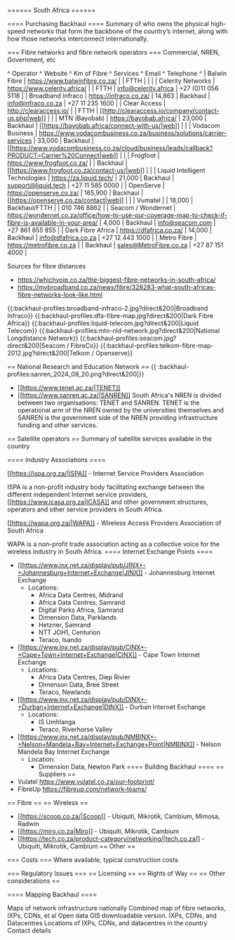 ====== South Africa ======

==== Purchasing Backhaul ====
Summary of who owns the physical high-speed networks that form the backbone of the country’s internet, along with how those networks interconnect internationally.

=== Fibre networks and fibre network operators ===
 Commercial, NREN, Government, etc

^  Operator                        ^  Website                                                                                                 ^  Km of Fibre ^  Services      ^  Email                                                                                             ^ Telephone           ^
| Balwin Fibre                     | https://www.balwinfibre.co.za/                                                                           |              | FTTH           |                                                                                                    |                     |
| Celerity Networks                | https://www.celerity.africa/                                                                             |              | FTTH           | info@celerity.africa                                                                               | +27 (0)11 056 5118  |
| Broadband Infraco                | https://infraco.co.za/                                                                                   |       14,863 | Backhaul       | info@infraco.co.za                                                                                 | +27 11 235 1600     |
| Clear Access                     | http://clearaccess.io/                                                                                   |              | FTTH           | [[http://clearaccess.io/company/contact-us.php|web]]                                               |                     |
| MTN (Bayobab)                    | https://bayobab.africa/                                                                                  |       23,000 | Backhaul       | [[https://bayobab.africa/connect-with-us/|web]]                                                    |                     |
| Vodacom Business                 | https://www.vodacombusiness.co.za/business/solutions/carrier-services                                    |       33,000 | Backhaul       | [[https://www.vodacombusiness.co.za/cloud/business/leads/callback?PRODUCT=Carrier%20Connect|web]]  |                     |
| Frogfoot                         | https://www.frogfoot.co.za/                                                                              |              | Backhaul       | [[https://www.frogfoot.co.za/contact-us/|web]]                                                     |                     |
| Liquid Intelligent Technologies  | https://za.liquid.tech/                                                                                  |       21,000 | Backhaul       | support@liquid.tech                                                                                | +27 11 585 0000     |
| OpenServe                        | https://openserve.co.za/                                                                                 |      165,900 | Backhaul       | [[https://openserve.co.za/contact|web]]                                                            |                     |
| Vumatel                          |                                                                                                          |       18,000 | Backhaul/FTTH  |                                                                                                    | 010 746 8862        |
| Seacom / Wondernet               | https://wondernet.co.za/office/how-to-use-our-coverage-map-to-check-if-fibre-is-available-in-your-area/  |        4,000 | Backhaul       | info@seacom.com                                                                                    | +27 861 855 855     |
| Dark Fibre Africa                | https://dfafrica.co.za/                                                                                  |       14,000 | Backhaul       | info@dfafrica.co.za                                                                                | +27 12 443 1000     |
| Metro Fibre                      | https://metrofibre.co.za                                                                                 |              | Backhaul       | sales@MetroFibre.co.za                                                                             | +27 87 151 4000     |


Sources for fibre distances 
  * https://whichvoip.co.za/the-biggest-fibre-networks-in-south-africa/
  * https://mybroadband.co.za/news/fibre/328283-what-south-africas-fibre-networks-look-like.html

{{:backhaul-profiles:broadband-infraco-2.jpg?direct&200|Broadband Infraco}}
{{:backhaul-profiles:dfa-fibre-map.jpg?direct&200|Dark Fibre Africa}}
{{:backhaul-profiles:liquid-telecom.jpg?direct&200|Liquid Telecom}}
{{:backhaul-profiles:mtn-nld-network.jpg?direct&200|National Longdistance Network}}
{{:backhaul-profiles:seacom.jpg?direct&200|Seacom / FibreCo}} 
{{:backhaul-profiles:telkom-fibre-map-2012.jpg?direct&200|Telkom / Openserve}}

== National Research and Education Network ==
{{ :backhaul-profiles:sanren_2024_09_20.png?direct&200|}}
  * [[https://www.tenet.ac.za/|TENET]]
  * [[https://www.sanren.ac.za/|SANREN]]
South Africa's NREN is divided between two organisations: TENET and SANREN.  TENET is the operational arm of the NREN owned by the universities themselves  and SANREN is the government side of the NREN providing infrastructure funding and other services.


== Satellite operators ==
Summary of satellite services available in the country

====  Industry Associations ====

[[https://ispa.org.za/|ISPA]] - Internet Service Providers Association
 
ISPA is a non-profit industry body facilitating exchange between the different independent Internet service providers, [[https://www.icasa.org.za|ICASA]] and other government structures, operators and other service providers in South Africa.

[[https://wapa.org.za/|WAPA]] - Wireless Access Providers Association of South Africa

WAPA  is a non-profit trade association acting as a collective voice for the wireless industry in South Africa.
==== Internet Exchange Points ====

  * [[https://www.inx.net.za/display/pub/JINX+-+Johannesburg+Internet+Exchange|JINX]] - Johannesburg Internet Exchange 
    * Locations:
      * Africa Data Centres, Midrand
      * Africa Data Centres, Samrand
      * Digital Parks Africa, Samrand
      * Dimension Data, Parklands
      * Hetzner, Samrand
      * NTT JOH1, Centurion
      * Teraco, Isando
  * [[https://www.inx.net.za/display/pub/CINX+-+Cape+Town+Internet+Exchange|CINX]] - Cape Town Internet Exchange
    * Locations:
      * Africa Data Centres, Diep Rivier
      * Dimenson Data, Bree Street
      * Teraco, Newlands
  * [[https://www.inx.net.za/display/pub/DINX+-+Durban+Internet+Exchange|DINX]] - Durban Internet Exchange
    * Locations:
      * IS Umhlanga
      * Teraco, Riverhorse Valley 
  * [[https://www.inx.net.za/display/pub/NMBINX+-+Nelson+Mandela+Bay+Internet+Exchange+Point|NMBINX]] - Nelson Mandela Bay Internet Exchange 
    * Location:
      * Dimension Data, Newton Park
==== Building Backhaul ====
== Suppliers ==
  * Vulatel https://www.vulatel.co.za/our-footprint/
  * FibreUp https://fibreup.com/network-teams/


== Fibre ==
== Wireless ==
  * [[https://scoop.co.za/|Scoop]] - Ubiquiti, Mikrotik, Cambium, Mimosa, Radwin 
  * [[https://miro.co.za|Miro]] - Ubiquiti, Mikrotik, Cambium
  * [[https://tech.co.za/product-category/networking/|tech.co.za]] - Ubiquiti, Mikrotik, Cambium
== Other ==

=== Costs ===
Where available, typical construction costs

=== Regulatory Issues ===
== Licensing ==
== Rights of Way ==
== Other considerations ==

==== Mapping Backhaul ====



Maps of network infrastructure nationally
Combined map of fibre networks, IXPs, CDNs, et al
Open data GIS downloadable version.
IXPs, CDNs, and Datacentres
Locations of IXPs, CDNs, and datacentres in the country
Contact details
